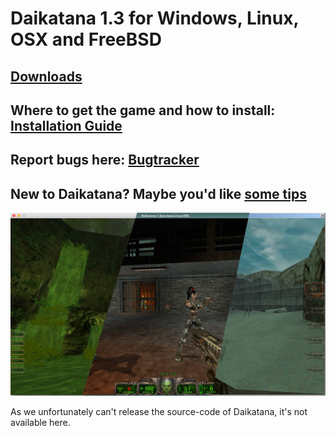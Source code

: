 # Daikatana 1.3 for Windows, Linux, OSX and FreeBSD

## [Downloads](https://bitbucket.org/daikatana13/daikatana/wiki/Downloads)

## Where to get the game and how to install: [Installation Guide](https://bitbucket.org/daikatana13/daikatana/wiki/Installation)

## Report bugs here: [Bugtracker](https://bitbucket.org/daikatana13/daikatana/issues?status=new&status=open)

## New to Daikatana? Maybe you'd like [some tips](https://bitbucket.org/daikatana13/daikatana/wiki/Tips)

![Daikatana](/CrossplatformScreenshot.jpg "Daikatana")



As we unfortunately can't release the source-code of Daikatana, it's not
available here.